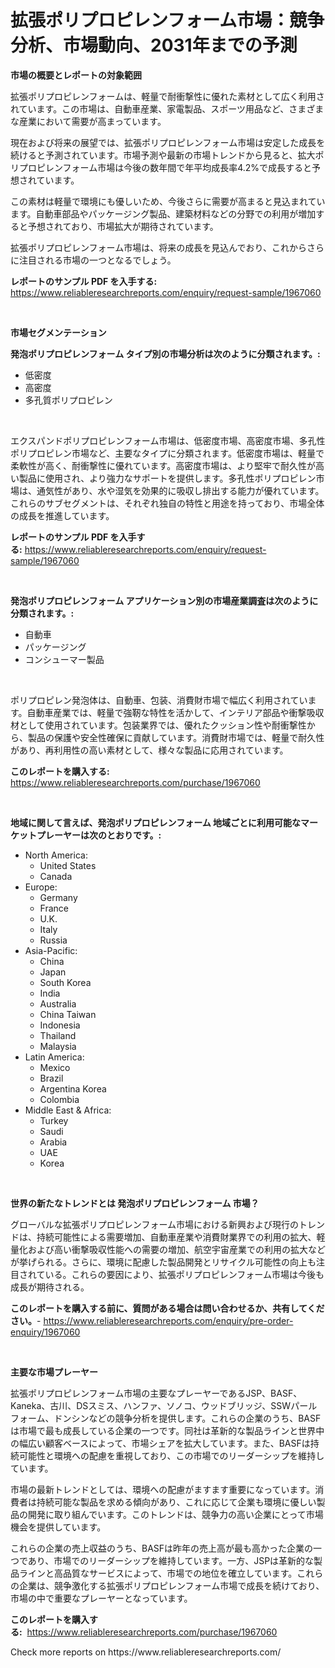<p><h1>拡張ポリプロピレンフォーム市場：競争分析、市場動向、2031年までの予測</h1></p><p><strong>市場の概要とレポートの対象範囲</strong></p>
<p><p>拡張ポリプロピレンフォームは、軽量で耐衝撃性に優れた素材として広く利用されています。この市場は、自動車産業、家電製品、スポーツ用品など、さまざまな産業において需要が高まっています。</p><p>現在および将来の展望では、拡張ポリプロピレンフォーム市場は安定した成長を続けると予測されています。市場予測や最新の市場トレンドから見ると、拡大ポリプロピレンフォーム市場は今後の数年間で年平均成長率4.2%で成長すると予想されています。</p><p>この素材は軽量で環境にも優しいため、今後さらに需要が高まると見込まれています。自動車部品やパッケージング製品、建築材料などの分野での利用が増加すると予想されており、市場拡大が期待されています。</p><p>拡張ポリプロピレンフォーム市場は、将来の成長を見込んでおり、これからさらに注目される市場の一つとなるでしょう。</p></p>
<p><strong>レポートのサンプル PDF を入手する:</strong> <a href="https://www.reliableresearchreports.com/enquiry/request-sample/1967060">https://www.reliableresearchreports.com/enquiry/request-sample/1967060</a></p>
<p>&nbsp;</p>
<p><strong>市場セグメンテーション</strong></p>
<p><strong>発泡ポリプロピレンフォーム タイプ別の市場分析は次のように分類されます。:</strong></p>
<p><ul><li>低密度</li><li>高密度</li><li>多孔質ポリプロピレン</li></ul></p>
<p>&nbsp;</p>
<p><p>エクスパンドポリプロピレンフォーム市場は、低密度市場、高密度市場、多孔性ポリプロピレン市場など、主要なタイプに分類されます。低密度市場は、軽量で柔軟性が高く、耐衝撃性に優れています。高密度市場は、より堅牢で耐久性が高い製品に使用され、より強力なサポートを提供します。多孔性ポリプロピレン市場は、通気性があり、水や湿気を効果的に吸収し排出する能力が優れています。これらのサブセグメントは、それぞれ独自の特性と用途を持っており、市場全体の成長を推進しています。</p></p>
<p><strong>レポートのサンプル PDF を入手する:</strong>&nbsp;<a href="https://www.reliableresearchreports.com/enquiry/request-sample/1967060">https://www.reliableresearchreports.com/enquiry/request-sample/1967060</a></p>
<p>&nbsp;</p>
<p><strong> 発泡ポリプロピレンフォーム アプリケーション別の市場産業調査は次のように分類されます。:</strong></p>
<p><ul><li>自動車</li><li>パッケージング</li><li>コンシューマー製品</li></ul></p>
<p>&nbsp;</p>
<p><p>ポリプロピレン発泡体は、自動車、包装、消費財市場で幅広く利用されています。自動車産業では、軽量で強靭な特性を活かして、インテリア部品や衝撃吸収材として使用されています。包装業界では、優れたクッション性や耐衝撃性から、製品の保護や安全性確保に貢献しています。消費財市場では、軽量で耐久性があり、再利用性の高い素材として、様々な製品に応用されています。</p></p>
<p><strong>このレポートを購入する:</strong>&nbsp; <a href="https://www.reliableresearchreports.com/purchase/1967060">https://www.reliableresearchreports.com/purchase/1967060</a></p>
<p>&nbsp;</p>
<p><strong>地域に関して言えば、発泡ポリプロピレンフォーム 地域ごとに利用可能なマーケットプレーヤーは次のとおりです。:</strong></p>
<p><ul>
    <li>
        North America:
        <ul>
            <li>United States</li>
            <li>Canada</li>
        </ul>
    </li>
    <li>
        Europe:
        <ul>
            <li>Germany</li>
            <li>France</li>
            <li>U.K.</li>
            <li>Italy</li>
            <li>Russia</li>
        </ul>
    </li>
    <li>
        Asia-Pacific:
        <ul>
            <li>China</li>
            <li>Japan</li>
            <li>South Korea</li>
            <li>India</li>
            <li>Australia</li>
            <li>China Taiwan</li>
            <li>Indonesia</li>
            <li>Thailand</li>
            <li>Malaysia</li>
        </ul>
    </li>
    <li>
        Latin America:
        <ul>
            <li>Mexico</li>
            <li>Brazil</li>
            <li>Argentina Korea</li>
            <li>Colombia</li>
        </ul>
    </li>
    <li>
        Middle East & Africa:
        <ul>
            <li>Turkey</li>
            <li>Saudi</li>
            <li>Arabia</li>
            <li>UAE</li>
            <li>Korea</li>
        </ul>
    </li>
    </ul></p>
<p>&nbsp;</p>
<p><strong>世界の新たなトレンドとは 発泡ポリプロピレンフォーム 市場？</strong></p>
<p><p>グローバルな拡張ポリプロピレンフォーム市場における新興および現行のトレンドは、持続可能性による需要増加、自動車産業や消費財業界での利用の拡大、軽量化および高い衝撃吸収性能への需要の増加、航空宇宙産業での利用の拡大などが挙げられる。さらに、環境に配慮した製品開発とリサイクル可能性の向上も注目されている。これらの要因により、拡張ポリプロピレンフォーム市場は今後も成長が期待される。</p></p>
<p><strong>このレポートを購入する前に、質問がある場合は問い合わせるか、共有してください。</strong>- <a href="https://www.reliableresearchreports.com/enquiry/pre-order-enquiry/1967060">https://www.reliableresearchreports.com/enquiry/pre-order-enquiry/1967060</a></p>
<p>&nbsp;</p>
<p><strong>主要な市場プレーヤー</strong></p>
<p><p>拡張ポリプロピレンフォーム市場の主要なプレーヤーであるJSP、BASF、Kaneka、古川、DSスミス、ハンファ、ソノコ、ウッドブリッジ、SSWパールフォーム、ドンシンなどの競争分析を提供します。これらの企業のうち、BASFは市場で最も成長している企業の一つです。同社は革新的な製品ラインと世界中の幅広い顧客ベースによって、市場シェアを拡大しています。また、BASFは持続可能性と環境への配慮を重視しており、この市場でのリーダーシップを維持しています。</p><p>市場の最新トレンドとしては、環境への配慮がますます重要になっています。消費者は持続可能な製品を求める傾向があり、これに応じて企業も環境に優しい製品の開発に取り組んでいます。このトレンドは、競争力の高い企業にとって市場機会を提供しています。</p><p>これらの企業の売上収益のうち、BASFは昨年の売上高が最も高かった企業の一つであり、市場でのリーダーシップを維持しています。一方、JSPは革新的な製品ラインと高品質なサービスによって、市場での地位を確立しています。これらの企業は、競争激化する拡張ポリプロピレンフォーム市場で成長を続けており、市場の中で重要なプレーヤーとなっています。</p></p>
<p><strong>このレポートを購入する:</strong>&nbsp;&nbsp;<a href="https://www.reliableresearchreports.com/purchase/1967060">https://www.reliableresearchreports.com/purchase/1967060</a></p>
<p>Check more reports on https://www.reliableresearchreports.com/</p>